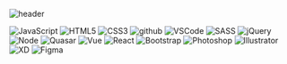 ![header](https://capsule-render.vercel.app/api?type=waving&height=240&color=ffe344&text=Chorong&fontColor=ffffff&fontSize=80&fontAlign=24&fontAlignY=40.2&descAlign=0)

<img alt="JavaScript" src="https://img.shields.io/badge/JavaScript-F7DF1E?style=for-the-badge&logo=JavaScript&logoColor=white">
<img alt="HTML5" src="https://img.shields.io/badge/HTML5-E34F26?style=for-the-badge&logo=HTML5&logoColor=white">
<img alt="CSS3" src="https://img.shields.io/badge/CSS3-1572B6?style=for-the-badge&logo=CSS3&logoColor=white">
<img alt="github" src="https://img.shields.io/badge/github-181717?style=for-the-badge&logo=github&logoColor=white">
<img alt="VSCode" src="https://img.shields.io/badge/VSCode-007ACC?style=for-the-badge&logo=VisualStudioCode&logoColor=white">
<img alt="SASS" src ="https://img.shields.io/badge/SASS-CC6699.svg?&style=for-the-badge&logo=SASS&logoColor=white"/>
<img alt="jQuery" src ="https://img.shields.io/badge/jQuery-0769AD.svg?&style=for-the-badge&logo=jQuery&logoColor=white"/>
<img alt="Node" src ="https://img.shields.io/badge/Node-339933.svg?&style=for-the-badge&logo=Node.js&logoColor=white"/>
<img alt="Quasar" src ="https://img.shields.io/badge/Quasar-050A14.svg?&style=for-the-badge&logo=Quasar&logoColor=white"/>
<img alt="Vue" src ="https://img.shields.io/badge/Vue-4FC08D.svg?&style=for-the-badge&logo=Vue.js&logoColor=white"/>
<img alt="React" src ="https://img.shields.io/badge/React-61DAFB.svg?&style=for-the-badge&logo=React&logoColor=white"/>
<img alt="Bootstrap" src ="https://img.shields.io/badge/Bootstrap-7952B3.svg?&style=for-the-badge&logo=Bootstrap&logoColor=white"/>


<img alt="Photoshop" src ="https://img.shields.io/badge/Photoshop-31A8FF.svg?&style=for-the-badge&logo=adobePhotoshop&logoColor=white"/>
<img alt="Illustrator" src ="https://img.shields.io/badge/Illustrator-FF9A00.svg?&style=for-the-badge&logo=adobeIllustrator&logoColor=white"/>
<img alt="XD" src ="https://img.shields.io/badge/XD-FF61F6.svg?&style=for-the-badge&logo=adobeXD&logoColor=white"/>
<img alt="Figma" src ="https://img.shields.io/badge/Figma-F24E1E.svg?&style=for-the-badge&logo=Figma&logoColor=white"/>
